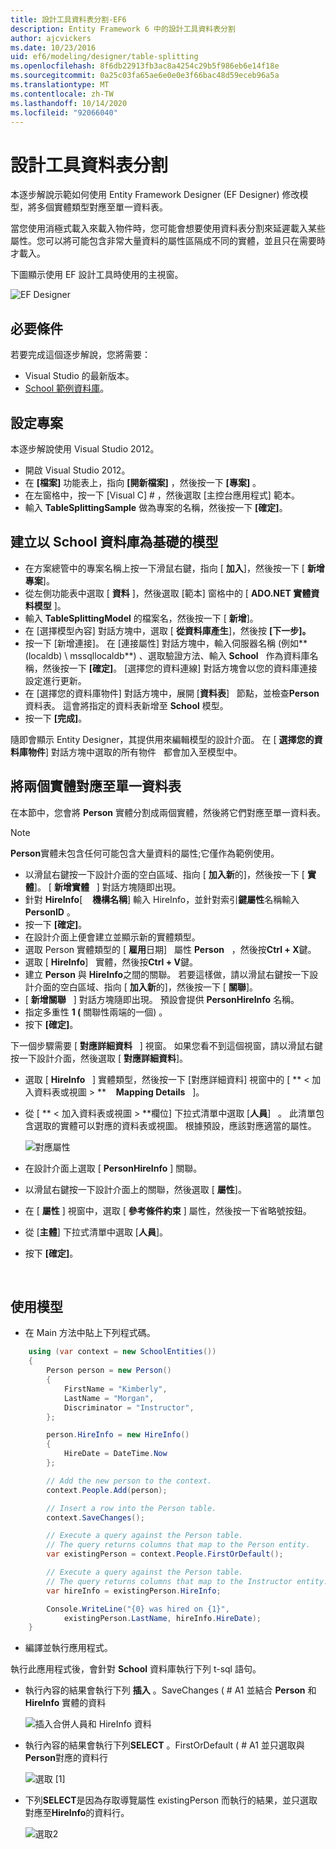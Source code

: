 ```yaml
---
title: 設計工具資料表分割-EF6
description: Entity Framework 6 中的設計工具資料表分割
author: ajcvickers
ms.date: 10/23/2016
uid: ef6/modeling/designer/table-splitting
ms.openlocfilehash: 8f6db22913fb3ac8a4254c29b5f986eb6e14f18e
ms.sourcegitcommit: 0a25c03fa65ae6e0e0e3f66bac48d59eceb96a5a
ms.translationtype: MT
ms.contentlocale: zh-TW
ms.lasthandoff: 10/14/2020
ms.locfileid: "92066040"
---
```

# <a name="designer-table-splitting"></a>設計工具資料表分割
本逐步解說示範如何使用 Entity Framework Designer (EF Designer) 修改模型，將多個實體類型對應至單一資料表。

當您使用消極式載入來載入物件時，您可能會想要使用資料表分割來延遲載入某些屬性。您可以將可能包含非常大量資料的屬性區隔成不同的實體，並且只在需要時才載入。

下圖顯示使用 EF 設計工具時使用的主視窗。

![EF Designer](~/ef6/media/efdesigner.png)

## <a name="prerequisites"></a>必要條件

若要完成這個逐步解說，您將需要：

- Visual Studio 的最新版本。
- [School 範例資料庫](xref:ef6/resources/school-database)。

## <a name="set-up-the-project"></a>設定專案

本逐步解說使用 Visual Studio 2012。

-   開啟 Visual Studio 2012。
-   在 **[檔案]** 功能表上，指向 **[開新檔案]** ，然後按一下 **[專案]** 。
-   在左窗格中，按一下 [Visual C] \# ，然後選取 [主控台應用程式] 範本。
-   輸入 **TableSplittingSample** 做為專案的名稱，然後按一下 **[確定]**。

## <a name="create-a-model-based-on-the-school-database"></a>建立以 School 資料庫為基礎的模型

-   在方案總管中的專案名稱上按一下滑鼠右鍵，指向 [ **加入**]，然後按一下 [ **新增專案**]。
-   從左側功能表中選取 [ **資料** ]，然後選取 [範本] 窗格中的 [ **ADO.NET 實體資料模型** ]。
-   輸入 **TableSplittingModel** 的檔案名，然後按一下 [ **新增**]。
-   在 [選擇模型內容] 對話方塊中，選取 [ **從資料庫產生**]，然後按 **[下一步]。**
-   按一下 [新增連接]。 在 [連接屬性] 對話方塊中，輸入伺服器名稱 (例如** (localdb) \\ mssqllocaldb**) 、選取驗證方法、輸入 **School**   作為資料庫名稱，然後按一下 **[確定]**。
    [選擇您的資料連線] 對話方塊會以您的資料庫連接設定進行更新。
-   在 [選擇您的資料庫物件] 對話方塊中，展開 [**資料表**]   節點，並檢查**Person**資料表。 這會將指定的資料表新增至 **School** 模型。
-   按一下 **[完成]**。

隨即會顯示 Entity Designer，其提供用來編輯模型的設計介面。 在 [ **選擇您的資料庫物件**] 對話方塊中選取的所有物件   都會加入至模型中。

## <a name="map-two-entities-to-a-single-table"></a>將兩個實體對應至單一資料表

在本節中，您會將 **Person** 實體分割成兩個實體，然後將它們對應至單一資料表。

> [!NOTE]
> **Person**實體未包含任何可能包含大量資料的屬性;它僅作為範例使用。

-   以滑鼠右鍵按一下設計介面的空白區域、指向 [ **加入新**的]，然後按一下 [ **實體**]。
    [ **新增實體**   ] 對話方塊隨即出現。
-   針對 **HireInfo**[    **機構名稱**] 輸入 HireInfo，並針對索引**鍵屬性**名稱輸入**PersonID** 。
-   按一下 **[確定]**。
-   在設計介面上便會建立並顯示新的實體類型。
-   選取 Person 實體類型的 [ **雇用**日期]   屬性 **Person**   ，然後按**Ctrl + X**鍵。
-   選取 [ **HireInfo**]   實體，然後按**Ctrl + V**鍵。
-   建立 **Person** 與 **HireInfo**之間的關聯。 若要這樣做，請以滑鼠右鍵按一下設計介面的空白區域、指向 [ **加入新**的]，然後按一下 [ **關聯**]。
-   [ **新增關聯**   ] 對話方塊隨即出現。 預設會提供 **PersonHireInfo** 名稱。
-   指定多重性 **1 (** 關聯性兩端的一個) 。
-   按下 **[確定]**。

下一個步驟需要 [ **對應詳細資料**   ] 視窗。 如果您看不到這個視窗，請以滑鼠右鍵按一下設計介面，然後選取 [ **對應詳細資料**]。

-   選取 [ **HireInfo**   ] 實體類型，然後按一下 [對應詳細資料] 視窗中的 [ ** &lt; 加入資料表或視圖 &gt; **    **Mapping Details**   ]。
-   從 [ ** &lt; 加入資料表或視圖 &gt; **欄位] 下拉式清單中選取 [**人員**]   。 此清單包含選取的實體可以對應的資料表或視圖。
    根據預設，應該對應適當的屬性。

    ![對應屬性](~/ef6/media/mapping.png)

-   在設計介面上選取 [ **PersonHireInfo** ] 關聯。
-   以滑鼠右鍵按一下設計介面上的關聯，然後選取 [ **屬性**]。
-   在 [ **屬性** ] 視窗中，選取 [ **參考條件約束** ] 屬性，然後按一下省略號按鈕。
-   從 [**主體**] 下拉式清單中選取 [**人員**]。
-   按下 **[確定]**。

 

## <a name="use-the-model"></a>使用模型

-   在 Main 方法中貼上下列程式碼。

``` csharp
    using (var context = new SchoolEntities())
    {
        Person person = new Person()
        {
            FirstName = "Kimberly",
            LastName = "Morgan",
            Discriminator = "Instructor",
        };

        person.HireInfo = new HireInfo()
        {
            HireDate = DateTime.Now
        };

        // Add the new person to the context.
        context.People.Add(person);

        // Insert a row into the Person table.  
        context.SaveChanges();

        // Execute a query against the Person table.
        // The query returns columns that map to the Person entity.
        var existingPerson = context.People.FirstOrDefault();

        // Execute a query against the Person table.
        // The query returns columns that map to the Instructor entity.
        var hireInfo = existingPerson.HireInfo;

        Console.WriteLine("{0} was hired on {1}",
            existingPerson.LastName, hireInfo.HireDate);
    }
```
-   編譯並執行應用程式。

執行此應用程式後，會針對 **School** 資料庫執行下列 t-sql 語句。 

-   執行內容的結果會執行下列 **插入** 。SaveChanges ( # A1 並結合 **Person** 和 **HireInfo** 實體的資料

    ![插入合併人員和 HireInfo 資料](~/ef6/media/insert.png)

-   執行內容的結果會執行下列**SELECT** 。FirstOrDefault ( # A1 並只選取與**Person**對應的資料行

    ![選取 [1]](~/ef6/media/select1.png)

-   下列**SELECT**是因為存取導覽屬性 existingPerson 而執行的結果，並只選取對應至**HireInfo**的資料行。

    ![選取2](~/ef6/media/select2.png)
